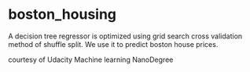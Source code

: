 # boston_housing
A decision tree regressor is optimized using grid search cross validation method of shuffle split. We use it to predict boston house prices.

courtesy of Udacity Machine learning NanoDegree
